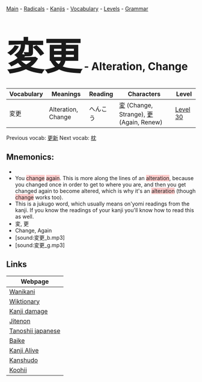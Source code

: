 <style> bigfont {font-size: 100px}</style>
[Main](../README.md) -
[Radicals](../radicals.md) -
[Kanjis](../kanjis.md) -
[Vocabulary](../vocabulary.md) -
[Levels](../levels.md) -
[Grammar](../grammar.md)
# <bigfont> 変更</bigfont> - Alteration, Change 

| Vocabulary | Meanings | Reading | Characters | Level |
| --- | --- | --- | --- | --- |
| 変更 | Alteration, Change | へんこう |  [変](../kanjis/変.md) (Change, Strange), [更](../kanjis/更.md) (Again, Renew) | [Level 30](../levels/wk_level30.md) |

Previous vocab: [更新](更新.md) Next vocab: [枕](枕.md) 

## Mnemonics:

* 
* You <span style="background-color:#ffcccb"> change</span> <span style="background-color:#ffcccb"> again</span>. This is more along the lines of an <span style="background-color:#ffcccb"> alteration</span>, because you changed once in order to get to where you are, and then you get changed again to become altered, which is why it's an <span style="background-color:#ffcccb"> alteration</span> (though <span style="background-color:#ffcccb"> change</span> works too).
* This is a jukugo word, which usually means on'yomi readings from the kanji. If you know the readings of your kanji you'll know how to read this as well.
* 変, 更
* Change, Again
* [sound:変更_b.mp3]
* [sound:変更_g.mp3]


## Links 

| Webpage |
| --- |
| [Wanikani          ](https://www.wanikani.com/kanji/変更) |
| [Wiktionary        ](https://en.wiktionary.org/wiki/変更) |
| [Kanji damage      ](http://www.kanjidamage.com/kanji/search?utf8=✓&q=変更) |
| [Jitenon           ](https://jitenon.com/kanji/変更) |
| [Tanoshii japanese ](https://www.tanoshiijapanese.com/dictionary/kanji.cfm?k=変更) |
| [Baike             ](https://baike.baidu.com/item/変更) |
| [Kanji Alive       ](https://app.kanjialive.com/変更) |
| [Kanshudo          ](https://www.kanshudo.com/searchmn?q=変更) |
| [Koohii            ](https://kanji.koohii.com/study/kanji/変更) |

